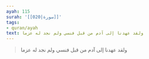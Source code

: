 ```yaml
---
ayah: 115
surah: '[[020|سورة]]'
tags:
- quran/ayah
text: ولقد عهدنا إلى آدم من قبل فنسي ولم نجد له عزما
---
```

> ولقد عهدنا إلى آدم من قبل فنسي ولم نجد له عزما
